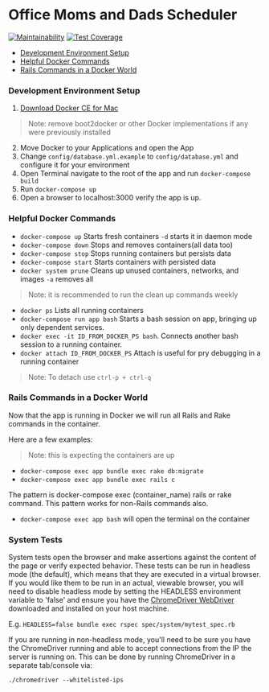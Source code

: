 # Office Moms and Dads Scheduler
[![Maintainability](https://api.codeclimate.com/v1/badges/aaf7efce352e6a023791/maintainability)](https://codeclimate.com/github/OfficeMomsandDads/scheduler/maintainability) [![Test Coverage](https://api.codeclimate.com/v1/badges/aaf7efce352e6a023791/test_coverage)](https://codeclimate.com/github/OfficeMomsandDads/scheduler/test_coverage)

* [Development Environment Setup](#development-environment-setup)
* [Helpful Docker Commands](#helpful-docker-commands)
* [Rails Commands in a Docker World](#rails-commands-in-a-docker-world)

### Development Environment Setup

1. [Download Docker CE for Mac](https://store.docker.com/editions/community/docker-ce-desktop-mac)
> Note: remove boot2docker or other Docker implementations if any were previously installed

2. Move Docker to your Applications and open the App
3. Change `config/database.yml.example` to `config/database.yml` and configure it for your environment
4. Open Terminal navigate to the root of the app and run `docker-compose build`
5. Run `docker-compose up`
6. Open a browser to localhost:3000 verify the app is up.

### Helpful Docker Commands
* `docker-compose up` Starts fresh containers `-d` starts it in daemon mode
* `docker-compose down` Stops and removes containers(all data too)
* `docker-compose stop` Stops running containers but persists data
* `docker-compose start` Starts containers with persisted data
* `docker system prune` Cleans up unused containers, networks, and images `-a` removes all
> Note: it is recommended to run the clean up commands weekly
* `docker ps` Lists all running containers
* `docker-compose run app bash` Starts a bash session on app, bringing up only dependent services.
* `docker exec -it ID_FROM_DOCKER_PS bash`. Connects another bash session to a running container.
* `docker attach ID_FROM_DOCKER_PS` Attach is useful for pry debugging in a running container
> Note: To detach use `ctrl-p + ctrl-q`

### Rails Commands in a Docker World
Now that the app is running in Docker we will run all Rails and Rake commands in the container.

Here are a few examples:
> Note: this is expecting the containers are up

* `docker-compose exec app bundle exec rake db:migrate`
* `docker-compose exec app bundle exec rails c`

The pattern is docker-compose exec (container_name) rails or rake command.
This pattern works for non-Rails commands also.

* `docker-compose exec app bash` will open the terminal on the container

### System Tests

System tests open the browser and make assertions against the content of the 
page or verify expected behavior. These tests can be run in headless mode (the
default), which means that they are executed in a virtual browser. If you would
like them to be run in an actual, viewable browser, you will need to disable
headless mode by setting the HEADLESS environment variable to 'false' and ensure
you have the [ChromeDriver WebDriver](https://sites.google.com/a/chromium.org/chromedriver/downloads)
downloaded and installed on your host machine.

E.g. `HEADLESS=false bundle exec rspec spec/system/mytest_spec.rb`

If you are running in non-headless mode, you'll need to be sure you have the ChromeDriver running and able to accept connections from the IP the server is running on. This can be done by running ChromeDriver in a separate tab/console via:

`./chromedriver --whitelisted-ips`
